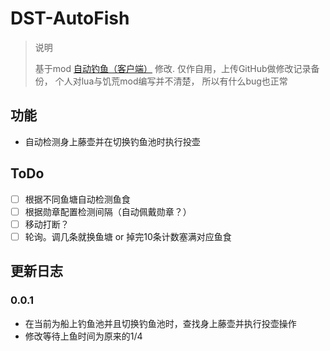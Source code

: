 # DST-AutoFish

> 说明
>
> 基于mod [自动钓鱼（客户端）](https://steamcommunity.com/sharedfiles/filedetails/?id=2821455380) 修改. 仅作自用，上传GitHub做修改记录备份， 个人对lua与饥荒mod编写并不清楚， 所以有什么bug也正常

## 功能
- 自动检测身上藤壶并在切换钓鱼池时执行投壶

## ToDo
* [ ] 根据不同鱼塘自动检测鱼食
* [ ] 根据勋章配置检测间隔（自动佩戴勋章？）
* [ ] 移动打断？
* [ ] 轮询。调几条就换鱼塘 or 掉完10条计数塞满对应鱼食

## 更新日志

### 0.0.1
- 在当前为船上钓鱼池并且切换钓鱼池时，查找身上藤壶并执行投壶操作
- 修改等待上鱼时间为原来的1/4